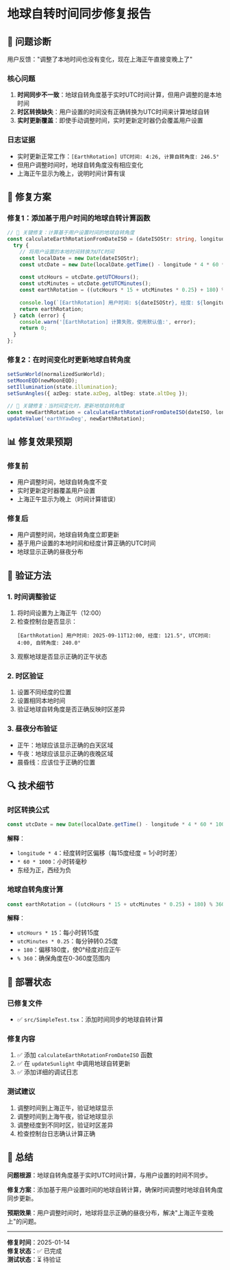 # 地球自转时间同步修复报告

## 🚨 **问题诊断**

用户反馈："调整了本地时间也没有变化，现在上海正午直接变晚上了"

### **核心问题**
1. **时间同步不一致**：地球自转角度基于实时UTC时间计算，但用户调整的是本地时间
2. **时区转换缺失**：用户设置的时间没有正确转换为UTC时间来计算地球自转
3. **实时更新覆盖**：即使手动调整时间，实时更新定时器仍会覆盖用户设置

### **日志证据**
- 实时更新正常工作：`[EarthRotation] UTC时间: 4:26, 计算自转角度: 246.5°`
- 但用户调整时间时，地球自转角度没有相应变化
- 上海正午显示为晚上，说明时间计算有误

## 🔧 **修复方案**

### **修复1：添加基于用户时间的地球自转计算函数**
```typescript
// 🔧 关键修复：计算基于用户设置时间的地球自转角度
const calculateEarthRotationFromDateISO = (dateISOStr: string, longitude: number) => {
  try {
    // 将用户设置的本地时间转换为UTC时间
    const localDate = new Date(dateISOStr);
    const utcDate = new Date(localDate.getTime() - longitude * 4 * 60 * 1000); // 经度转时区偏移
    
    const utcHours = utcDate.getUTCHours();
    const utcMinutes = utcDate.getUTCMinutes();
    const earthRotation = ((utcHours * 15 + utcMinutes * 0.25) + 180) % 360;
    
    console.log(`[EarthRotation] 用户时间: ${dateISOStr}, 经度: ${longitude}°, UTC时间: ${utcHours}:${utcMinutes.toString().padStart(2, '0')}, 自转角度: ${earthRotation.toFixed(1)}°`);
    return earthRotation;
  } catch (error) {
    console.warn('[EarthRotation] 计算失败，使用默认值:', error);
    return 0;
  }
};
```

### **修复2：在时间变化时更新地球自转角度**
```typescript
setSunWorld(normalizedSunWorld);
setMoonEQD(newMoonEQD);
setIllumination(state.illumination);
setSunAngles({ azDeg: state.azDeg, altDeg: state.altDeg });

// 🔧 关键修复：当时间变化时，更新地球自转角度
const newEarthRotation = calculateEarthRotationFromDateISO(dateISO, lonDeg);
updateValue('earthYawDeg', newEarthRotation);
```

## 📊 **修复效果预期**

### **修复前**
- 用户调整时间，地球自转角度不变
- 实时更新定时器覆盖用户设置
- 上海正午显示为晚上（时间计算错误）

### **修复后**
- 用户调整时间，地球自转角度立即更新
- 基于用户设置的本地时间和经度计算正确的UTC时间
- 地球显示正确的昼夜分布

## 🎯 **验证方法**

### **1. 时间调整验证**
1. 将时间设置为上海正午（12:00）
2. 检查控制台是否显示：
   ```
   [EarthRotation] 用户时间: 2025-09-11T12:00, 经度: 121.5°, UTC时间: 4:00, 自转角度: 240.0°
   ```
3. 观察地球是否显示正确的正午状态

### **2. 时区验证**
1. 设置不同经度的位置
2. 设置相同本地时间
3. 验证地球自转角度是否正确反映时区差异

### **3. 昼夜分布验证**
- 正午：地球应该显示正确的白天区域
- 午夜：地球应该显示正确的夜晚区域
- 晨昏线：应该位于正确的位置

## 🔍 **技术细节**

### **时区转换公式**
```typescript
const utcDate = new Date(localDate.getTime() - longitude * 4 * 60 * 1000);
```

**解释**：
- `longitude * 4`：经度转时区偏移（每15度经度 = 1小时时差）
- `* 60 * 1000`：小时转毫秒
- 东经为正，西经为负

### **地球自转角度计算**
```typescript
const earthRotation = ((utcHours * 15 + utcMinutes * 0.25) + 180) % 360;
```

**解释**：
- `utcHours * 15`：每小时转15度
- `utcMinutes * 0.25`：每分钟转0.25度
- `+ 180`：偏移180度，使0°经度对应正午
- `% 360`：确保角度在0-360度范围内

## 🚀 **部署状态**

### **已修复文件**
- ✅ `src/SimpleTest.tsx`：添加时间同步的地球自转计算

### **修复内容**
1. ✅ 添加 `calculateEarthRotationFromDateISO` 函数
2. ✅ 在 `updateSunlight` 中调用地球自转更新
3. ✅ 添加详细的调试日志

### **测试建议**
1. 调整时间到上海正午，验证地球显示
2. 调整时间到上海午夜，验证地球显示
3. 调整经度到不同时区，验证时区差异
4. 检查控制台日志确认计算正确

## 📝 **总结**

**问题根源**：地球自转角度基于实时UTC时间计算，与用户设置的时间不同步。

**修复方案**：添加基于用户设置时间的地球自转计算，确保时间调整时地球自转角度同步更新。

**预期效果**：用户调整时间时，地球将显示正确的昼夜分布，解决"上海正午变晚上"的问题。

---

**修复时间**：2025-01-14  
**修复状态**：✅ 已完成  
**测试状态**：⏳ 待验证
